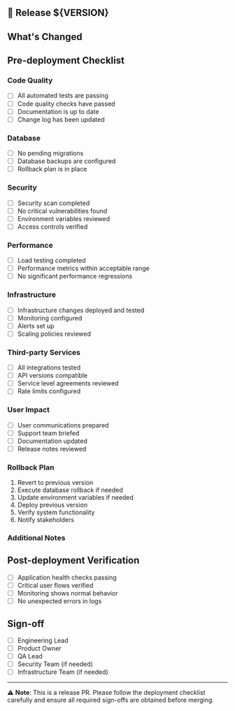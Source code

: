 ## 🚀 Release ${VERSION}

## What's Changed
<!-- This section will be automatically populated by the release workflow -->

## Pre-deployment Checklist
<!-- All items must be checked before merging -->

### Code Quality
- [ ] All automated tests are passing
- [ ] Code quality checks have passed
- [ ] Documentation is up to date
- [ ] Change log has been updated

### Database
- [ ] No pending migrations
- [ ] Database backups are configured
- [ ] Rollback plan is in place

### Security
- [ ] Security scan completed
- [ ] No critical vulnerabilities found
- [ ] Environment variables reviewed
- [ ] Access controls verified

### Performance
- [ ] Load testing completed
- [ ] Performance metrics within acceptable range
- [ ] No significant performance regressions

### Infrastructure
- [ ] Infrastructure changes deployed and tested
- [ ] Monitoring configured
- [ ] Alerts set up
- [ ] Scaling policies reviewed

### Third-party Services
- [ ] All integrations tested
- [ ] API versions compatible
- [ ] Service level agreements reviewed
- [ ] Rate limits configured

### User Impact
- [ ] User communications prepared
- [ ] Support team briefed
- [ ] Documentation updated
- [ ] Release notes reviewed

### Rollback Plan
<!-- Detail the steps to rollback if needed -->

1. Revert to previous version
2. Execute database rollback if needed
3. Update environment variables if needed
4. Deploy previous version
5. Verify system functionality
6. Notify stakeholders

### Additional Notes
<!-- Any additional information about this release -->

## Post-deployment Verification
- [ ] Application health checks passing
- [ ] Critical user flows verified
- [ ] Monitoring shows normal behavior
- [ ] No unexpected errors in logs

## Sign-off
<!-- Required approvals before merging -->

- [ ] Engineering Lead
- [ ] Product Owner
- [ ] QA Lead
- [ ] Security Team (if needed)
- [ ] Infrastructure Team (if needed)

---

⚠️ **Note**: This is a release PR. Please follow the deployment checklist carefully and ensure all required sign-offs are obtained before merging.